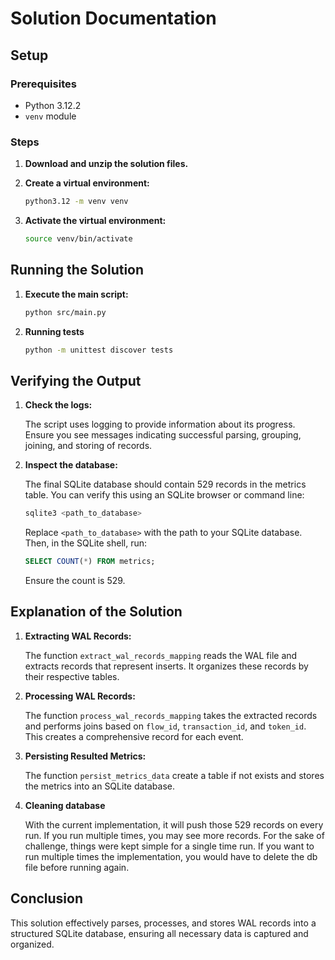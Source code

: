
# Solution Documentation

## Setup

### Prerequisites
- Python 3.12.2
- `venv` module

### Steps

1. **Download and unzip the solution files.**

2. **Create a virtual environment:**

    ```bash
    python3.12 -m venv venv
    ```

3. **Activate the virtual environment:**

     ```bash
     source venv/bin/activate
     ```


## Running the Solution

1. **Execute the main script:**

    ```bash
    python src/main.py
    ```
   
2. **Running tests**
   
   ```bash
   python -m unittest discover tests
   ```

## Verifying the Output

1. **Check the logs:**

    The script uses logging to provide information about its progress. Ensure you see messages indicating successful parsing, grouping, joining, and storing of records.

2. **Inspect the database:**

    The final SQLite database should contain 529 records in the metrics table. You can verify this using an SQLite browser or command line:

    ```bash
    sqlite3 <path_to_database>
    ```

    Replace `<path_to_database>` with the path to your SQLite database. Then, in the SQLite shell, run:

    ```sql
    SELECT COUNT(*) FROM metrics;
    ```

    Ensure the count is 529.

## Explanation of the Solution

1. **Extracting WAL Records:**
    
    The function `extract_wal_records_mapping` reads the WAL file and extracts records that represent inserts. It organizes these records by their respective tables.

2. **Processing WAL Records:**

    The function `process_wal_records_mapping` takes the extracted records and performs joins based on `flow_id`, `transaction_id`, and `token_id`. This creates a comprehensive record for each event.

3. **Persisting Resulted Metrics:**

    The function `persist_metrics_data` create a table if not exists and stores the metrics into an SQLite database.
4. **Cleaning database**
   
   With the current implementation, it will push those 529 records on every run. If you run multiple times, you may see more records.
   For the sake of challenge, things were kept simple for a single time run.
   If you want to run multiple times the implementation, you would have to delete the db file before running again.
   

## Conclusion

This solution effectively parses, processes, and stores WAL records into a structured SQLite database, ensuring all necessary data is captured and organized.
